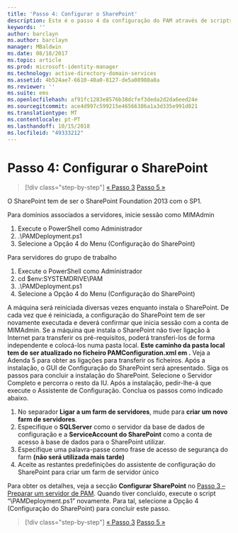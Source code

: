 ```yaml
---
title: 'Passo 4: Configurar o SharePoint'
description: Este é o passo 4 da configuração do PAM através de scripts. Neste passo, vai configurar o SharePoint para o utilizar como parte da implementação do PAM.
keywords: ''
author: barclayn
ms.author: barclayn
manager: MBaldwin
ms.date: 08/18/2017
ms.topic: article
ms.prod: microsoft-identity-manager
ms.technology: active-directory-domain-services
ms.assetid: 4b524ae7-6610-40a0-8127-de5a08988a8a
ms.reviewer: ''
ms.suite: ems
ms.openlocfilehash: af91fc1283e8576b38dcfef3deda2d2da6eed24e
ms.sourcegitcommit: ace4d997c599215e46566386a1a3d335e991d821
ms.translationtype: MT
ms.contentlocale: pt-PT
ms.lasthandoff: 10/15/2018
ms.locfileid: "49333212"
---
```

# <a name="step-4-configuring-sharepoint"></a>Passo 4: Configurar o SharePoint

> [!div class="step-by-step"]
> [« Passo 3](sp1-step3-installing-configuring-sql.md)
> [Passo 5 »](sp1-step5-configuring-pam.md)

O SharePoint tem de ser o SharePoint Foundation 2013 com o SP1.

Para domínios associados a servidores, inicie sessão como MIMAdmin

1. Execute o PowerShell como Administrador
2.  .\PAMDeployment.ps1
3.  Selecione a Opção 4 do Menu (Configuração do SharePoint)


Para servidores do grupo de trabalho

1. Execute o PowerShell como Administrador
2.  cd $env:SYSTEMDRIVE\PAM
3.  .\PAMDeployment.ps1
4. Selecione a Opção 4 do Menu (Configuração do SharePoint)

A máquina será reiniciada diversas vezes enquanto instala o SharePoint. De cada vez que é reiniciada, a configuração do SharePoint tem de ser novamente executada e deverá confirmar que inicia sessão com a conta de MIMAdmin.
Se a máquina que instala o SharePoint não tiver ligação à Internet para transferir os pré-requisitos, poderá transferi-los de forma independente e colocá-los numa pasta local. **Este caminho da pasta local tem de ser atualizado no ficheiro PAMConfiguration.xml em <PrerequisitesBinaryLocation/>.** Veja a Adenda 5 para obter as ligações para transferir os ficheiros.
Após a instalação, o GUI de Configuração do SharePoint será apresentado. Siga os passos para concluir a instalação do SharePoint. Selecione o Servidor Completo e percorra o resto da IU. Após a instalação, pedir-lhe-á que execute o Assistente de Configuração. Conclua os passos como indicado abaixo.

1. No separador **Ligar a um farm de servidores**, mude para **criar um novo farm de servidores**.
2. Especifique o **SQLServer** como o servidor da base de dados de configuração e a **ServiceAccount do SharePoint** como a conta de acesso à base de dados para o SharePoint utilizar.
3. Especifique uma palavra-passe como frase de acesso de segurança do farm **(não será utilizada mais tarde)**
4. Aceite as restantes predefinições do assistente de configuração do SharePoint para criar um farm de servidor único

Para obter os detalhes, veja a secção **Configurar SharePoint** no [Passo 3 – Preparar um servidor de PAM](/microsoft-identity-manager/pam/step-3-prepare-pam-server). Quando tiver concluído, execute o script “\PAMDeployment.ps1” novamente. Para tal, selecione a Opção 4 (Configuração do SharePoint) para concluir este passo.

> [!div class="step-by-step"]
> [« Passo 3](sp1-step3-installing-configuring-sql.md)
> [Passo 5 »](sp1-step5-configuring-pam.md)
